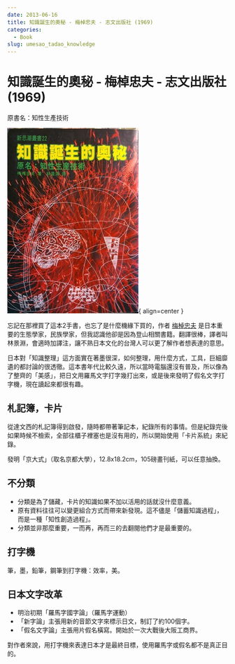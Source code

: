 ```yaml
---
date: 2013-06-16
title: 知識誕生的奧秘 - 梅棹忠夫 - 志文出版社 (1969)
categories:
  - Book
slug: umesao_tadao_knowledge
---
```


# 知識誕生的奧秘 - 梅棹忠夫 - 志文出版社 (1969)

原書名：知性生產技術

![知識誕生的奧秘](../../assets/blog/book__umesao-tadao-knowlegde.jpg){ align=center }

忘記在那裡買了這本2手書，也忘了是什麼機緣下買的，作者 [梅棹忠夫](http://ja.wikipedia.org/wiki/梅棹忠夫>) 是日本重要的生態學家，民族學家，但我認識他卻是因為登山相關書籍。翻譯很棒，譯者叫林景淵，會適時加譯注，讓不熟日本文化的台灣人可以更了解作者想表達的意思。

日本對「知識整理」這方面實在著墨很深，如何整理，用什麼方式，工具，巨細靡遺的都討論的很透徹。這本書年代比較久遠，所以當時電腦還沒有普及，所以像為了整齊的「美感」，把日文用羅馬文字打字幾打出來，或是後來發明了假名文字打字機，現在讀起來都很有趣。


## 札記簿，卡片

從達文西的札記簿得到啟發，隨時都帶著筆記本，紀錄所有的事情。但是紀錄完後如果時候不檢索，全部往櫃子裡塞也是沒有用的，所以開始使用「卡片系統」來紀錄。

發明「京大式」（取名京都大學），12.8x18.2cm，105磅畫刊紙，可以任意抽換。

## 不分類

- 分類是為了儲藏，卡片的知識如果不加以活用的話就沒什麼意義。
- 原有資料往往可以變更組合方式而帶來新發現。這不儘是「儲蓄知識過程」，而是一種「知性創造過程」。
- 分類並非那麼重要，一而再，再而三的去翻閱他們才是最重要的。


## 打字機

筆，墨，鉛筆，鋼筆到打字機：效率，美。

## 日本文字改革

- 明治初期「羅馬字國字論」（羅馬字運動）
- 「新字論」主張用新的音節文字來標示日文，制訂了約100個字。
- 「假名文字論」主張用片假名橫寫。開始於一次大戰後大阪工商界。

對作者來說，用打字機來表達日本才是最終目標，使用羅馬字或假名都不是真正目的。
